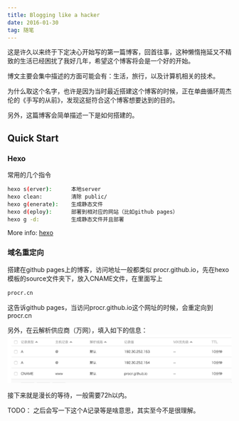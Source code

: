 ```yaml
---
title: Blogging like a hacker
date: 2016-01-30
tag: 随笔
---
```


这是许久以来终于下定决心开始写的第一篇博客，回首往事，这种懒惰拖延又不精致的生活已经困扰了我好几年，希望这个博客将会是一个好的开始。

博文主要会集中描述的方面可能会有：生活，旅行，以及计算机相关的技术。

为什么取这个名字，也许是因为当时最近搭建这个博客的时候，正在单曲循环周杰伦的《手写的从前》，发现这挺符合这个博客想要达到的目的。

另外，这篇博客会简单描述一下是如何搭建的。


## Quick Start

### Hexo

常用的几个指令
``` bash
hexo s(erver):      本地server
hexo clean:         清除 public/
hexo g(enerate):    生成静态文件
hexo d(eploy):      部署到相对应的网站（比如github pages）
hexo g -d:          生成静态文件并且部署
```
More info: [hexo](https://hexo.io/zh-cn/)

### 域名重定向

搭建在github pages上的博客，访问地址一般都类似 procr.github.io，先在hexo模板的source文件夹下，放入CNAME文件，在里面写上

```bash
procr.cn
```

这告诉github pages，当访问procr.github.io这个网址的时候，会重定向到procr.cn

另外，在云解析供应商（万网），填入如下的信息：
![万网云解析](/img/yunjiexi.jpg "万网云解析")

接下来就是漫长的等待，一般需要72h以内。

TODO：
之后会写一下这个A记录等是啥意思，其实至今不是很理解。
